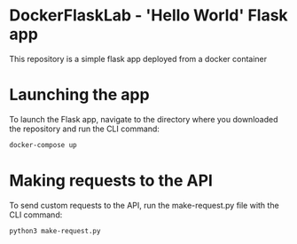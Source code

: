 # DockerFlaskLab - 'Hello World' Flask app

This repository is a simple flask app deployed from a docker container

# Launching the app

To launch the Flask app, navigate to the directory where you downloaded the repository and run the CLI command:

```bash
docker-compose up
```

# Making requests to the API

To send custom requests to the API, run the make-request.py file with the CLI command:

```bash
python3 make-request.py
```

